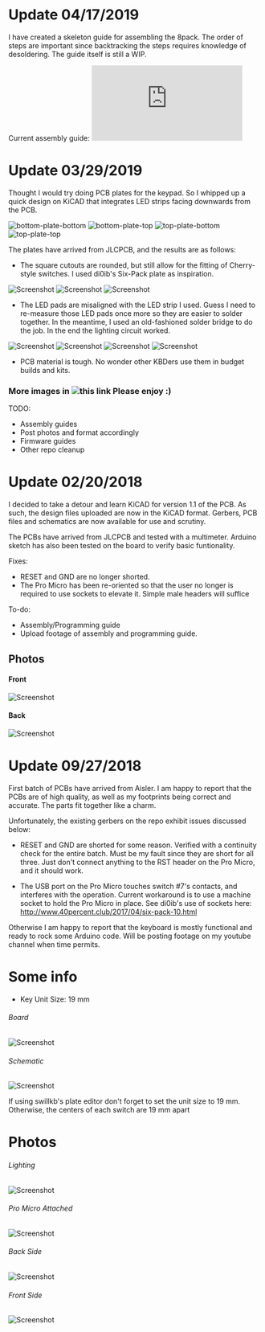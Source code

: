 # Update 04/17/2019
I have created a skeleton guide for assembling the 8pack. The order of steps are important since backtracking the steps requires knowledge of desoldering. The guide itself is still a WIP.

Current assembly guide: ![ASSEMBLY GUIDE](https://github.com/cgarcia2097/8-Pack/blob/cgarcia2097-patch-1/ASSEMBLY.md)

# Update 03/29/2019
Thought I would try doing PCB plates for the keypad. So I whipped up a quick design on KiCAD that integrates LED strips facing downwards from the PCB. 

![bottom-plate-bottom](https://github.com/cgarcia2097/8-Pack/blob/8-pack-updates/Ver.%201.1/plates/views/00%20-%20Renders/OSH%20Park/bottom-plate-bottom.png)
![bottom-plate-top](https://github.com/cgarcia2097/8-Pack/blob/8-pack-updates/Ver.%201.1/plates/views/00%20-%20Renders/OSH%20Park/bottom-plate-top.png)
![top-plate-bottom](https://github.com/cgarcia2097/8-Pack/blob/8-pack-updates/Ver.%201.1/plates/views/00%20-%20Renders/OSH%20Park/top-plate-bottom.png)
![top-plate-top](https://github.com/cgarcia2097/8-Pack/blob/8-pack-updates/Ver.%201.1/plates/views/00%20-%20Renders/OSH%20Park/top-plate-top.png)

The plates have arrived from JLCPCB, and the results are as follows:

* The square cutouts are rounded, but still allow for the fitting of Cherry-style switches. I used di0ib's Six-Pack plate as inspiration.

![Screenshot](https://github.com/cgarcia2097/8-Pack/blob/8-pack-updates/Ver.%201.1/plates/views/01%20-%20Unboxing/IMG_2131.JPG)
![Screenshot](https://github.com/cgarcia2097/8-Pack/blob/8-pack-updates/Ver.%201.1/plates/views/01%20-%20Unboxing/IMG_2138.JPG)
![Screenshot](https://github.com/cgarcia2097/8-Pack/blob/8-pack-updates/Ver.%201.1/plates/views/02%20-%20Test%20Fit/IMG_2134.JPG)

* The LED pads are misaligned with the LED strip I used. Guess I need to re-measure those LED pads once more so they are easier to solder together. In the meantime, I used an old-fashioned solder bridge to do the job. In the end the lighting circuit worked.

![Screenshot](https://github.com/cgarcia2097/8-Pack/blob/8-pack-updates/Ver.%201.1/plates/views/02%20-%20Test%20Fit/IMG_2142.JPG)
![Screenshot](https://github.com/cgarcia2097/8-Pack/blob/8-pack-updates/Ver.%201.1/plates/views/02%20-%20Test%20Fit/IMG_2143.JPG)
![Screenshot](https://github.com/cgarcia2097/8-Pack/blob/8-pack-updates/Ver.%201.1/plates/views/03%20-%20Lighting%20Test/IMG_2145.JPG)
![Screenshot](https://github.com/cgarcia2097/8-Pack/blob/8-pack-updates/Ver.%201.1/plates/views/03%20-%20Lighting%20Test/IMG_2163.JPG)

* PCB material is tough. No wonder other KBDers use them in budget builds and kits.

### More images in ![this link](https://github.com/cgarcia2097/8-Pack/tree/8-pack-updates/Ver.%201.1/plates/views) Please enjoy :)

TODO: 
* Assembly guides
* Post photos and format accordingly
* Firmware guides
* Other repo cleanup

# Update 02/20/2018
I decided to take a detour and learn KiCAD for version 1.1 of the PCB. As such, the design files uploaded are now in the KiCAD format. Gerbers, PCB files and schematics are now available for use and scrutiny.

The PCBs have arrived from JLCPCB and tested with a multimeter. Arduino sketch has also been tested on the board to verify basic funtionality.

Fixes:
* RESET and GND are no longer shorted. 
* The Pro Micro has been re-oriented so that the user no longer is required to use sockets to elevate it. Simple male headers will suffice

To-do:
* Assembly/Programming guide
* Upload footage of assembly and programming guide.

## Photos
#### Front
![Screenshot](https://github.com/cgarcia2097/8-Pack/blob/8-pack-updates/Ver.%201.1/keypad/views/front.png)
#### Back
![Screenshot](https://github.com/cgarcia2097/8-Pack/blob/8-pack-updates/Ver.%201.1/keypad/views/back.png)


# Update 09/27/2018
First batch of PCBs have arrived from Aisler. I am happy to report that the PCBs are of high quality, as well as my footprints being correct and accurate. The parts fit together like a charm. 

Unfortunately, the existing gerbers on the repo exhibit issues discussed below:

- RESET and GND are shorted for some reason. Verified with a continuity check for the entire batch. Must be my fault since they are short for all three. Just don't connect anything to the RST header on the Pro Micro, and it should work.

- The USB port on the Pro Micro touches switch #7's contacts, and interferes with the operation. Current workaround is to use a machine socket to hold the Pro Micro in place. See di0ib's use of sockets here: http://www.40percent.club/2017/04/six-pack-10.html

Otherwise I am happy to report that the keyboard is mostly functional and ready to rock some Arduino code. Will be posting footage on my youtube channel when time permits.

# Some info
- Key Unit Size: 19 mm 

###### Board
![Screenshot](https://github.com/cgarcia2097/8-Pack/blob/8-pack-updates/Ver%201.0%20-%20DO%20NOT%20USE/images/board.png)

###### Schematic
![Screenshot](https://github.com/cgarcia2097/8-Pack/blob/8-pack-updates/Ver%201.0%20-%20DO%20NOT%20USE/images/schematic.png)

If using swillkb's plate editor don't forget to set the unit size to 19 mm. Otherwise, the centers of each switch are 19 mm apart

# Photos
###### Lighting
![Screenshot](https://github.com/cgarcia2097/8-Pack/blob/8-pack-updates/Ver%201.0%20-%20DO%20NOT%20USE/images/IMG_0247.JPG)

###### Pro Micro Attached
![Screenshot](https://github.com/cgarcia2097/8-Pack/blob/8-pack-updates/Ver%201.0%20-%20DO%20NOT%20USE/images/IMG_0248.JPG)

###### Back Side
![Screenshot](https://github.com/cgarcia2097/8-Pack/blob/8-pack-updates/Ver%201.0%20-%20DO%20NOT%20USE/images/IMG_0249.JPG)

###### Front Side
![Screenshot](https://github.com/cgarcia2097/8-Pack/blob/8-pack-updates/Ver%201.0%20-%20DO%20NOT%20USE/images/IMG_0250.JPG)
